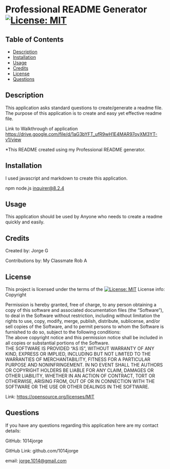 # Professional README Generator [![License: MIT](https://img.shields.io/badge/License-MIT-yellow.svg)](https://opensource.org/licenses/MIT)

 
## Table of Contents 
- [Description](#description)
- [Installation](#installation)
- [Usage](#usage)
- [Credits](#credits)
- [License](#license)
- [Questions](#questions)

## Description

This application asks standard questions to create/generate a readme file.
The purpose of this application is  to create and easy yet effective readme file.

Link to Walkthrough of application
https://drive.google.com/file/d/1aG3bYFT_ufR9wH1E4MAR97oyXM3YT-v1/view


*This README created using my Professional README generator.

## Installation 
I used javascript and markdown to create this application.

npm node.js inquirer@8.2.4



## Usage

 This application should be used by Anyone who needs to create a readme quickly and easily.

## Credits

Created by: Jorge G

Contributions by: My Classmate Rob A

## License 
This project is licensed under the terms of the
[![License: MIT](https://img.shields.io/badge/License-MIT-yellow.svg)](https://opensource.org/licenses/MIT)
License info: Copyright <YEAR> <COPYRIGHT HOLDER>

  Permission is hereby granted, free of charge, to any person obtaining a copy of this software and associated documentation files (the “Software”),
  to deal in the Software without restriction, including without limitation the rights to 
  use, copy, modify, merge, publish, distribute, sublicense, and/or sell copies of the Software, 
  and to permit persons to whom the Software is furnished to do so, subject to the following conditions:  
  The above copyright notice and this permission notice shall be included in all copies or substantial portions of the Software.  
  THE SOFTWARE IS PROVIDED “AS IS”, WITHOUT WARRANTY OF ANY KIND, EXPRESS OR IMPLIED, INCLUDING BUT NOT LIMITED TO THE WARRANTIES OF MERCHANTABILITY, FITNESS FOR A PARTICULAR PURPOSE AND NONINFRINGEMENT.
   IN NO EVENT SHALL THE AUTHORS OR COPYRIGHT HOLDERS BE LIABLE FOR ANY CLAIM, DAMAGES OR OTHER LIABILITY, WHETHER IN AN ACTION OF CONTRACT,
   TORT OR OTHERWISE, ARISING FROM, OUT OF OR IN CONNECTION WITH THE SOFTWARE OR THE USE OR OTHER DEALINGS IN THE SOFTWARE.

Link: https://opensource.org/licenses/MIT

## Questions
If you have any questions regarding this application here are my contact details:

GitHub:  1014jorge

GitHub Link: github.com/1014jorge

email: jorge.1014@gmail.com


  